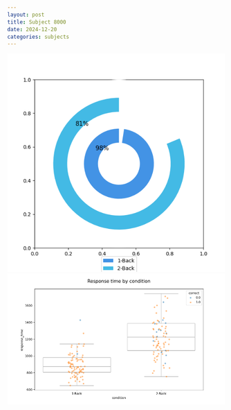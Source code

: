 ```yaml
---
layout: post
title: Subject 8000
date: 2024-12-20
categories: subjects
---
```


![](data/8000/run-24/8000_accuracy_by_condition.png)
![](data/8000/run-24/8000_response_time_by_condition.png)
